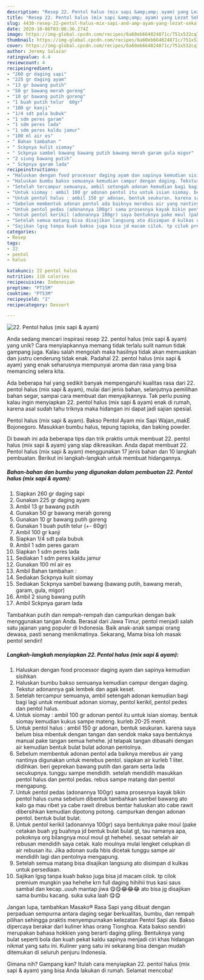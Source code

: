 ```yaml
---
description: "Resep 22. Pentol halus (mix sapi &amp;amp; ayam) yang Lezat Sekali"
title: "Resep 22. Pentol halus (mix sapi &amp;amp; ayam) yang Lezat Sekali"
slug: 4430-resep-22-pentol-halus-mix-sapi-and-amp-ayam-yang-lezat-sekali
date: 2020-10-06T03:06:36.274Z
image: https://img-global.cpcdn.com/recipes/6a60eb664824871c/751x532cq70/22-pentol-halus-mix-sapi-ayam-foto-resep-utama.jpg
thumbnail: https://img-global.cpcdn.com/recipes/6a60eb664824871c/751x532cq70/22-pentol-halus-mix-sapi-ayam-foto-resep-utama.jpg
cover: https://img-global.cpcdn.com/recipes/6a60eb664824871c/751x532cq70/22-pentol-halus-mix-sapi-ayam-foto-resep-utama.jpg
author: Jeremy Salazar
ratingvalue: 4.4
reviewcount: 4
recipeingredient:
- "260 gr daging sapi"
- "225 gr daging ayam"
- "13 gr bawang putih"
- "50 gr bawang merah goreng"
- "10 gr bawang putih goreng"
- "1 buah putih telur  60gr"
- "100 gr kanji"
- "1/4 sdt pala bubuk"
- "1 sdm peres garam"
- "1 sdm peres lada"
- "1 sdm peres kaldu jamur"
- "100 ml air es"
- " Bahan tambahan "
- " Sckpnya kulit siomay"
- " Sckpnya sambel bawang bawang putih bawang merah garam gula migor"
- "2 siung bawang putih"
- " Sckpnya garam lada"
recipeinstructions:
- "Haluskan dengan food processor daging ayam dan sapinya kemudian sisihkan"
- "Haluskan bumbu bakso semuanya kemudian campur dengan daging. Tekstur adonannya gak lembek dan agak keset."
- "Setelah tercampur semuanya, ambil setengah adonan kemudian bagi bagi lagi untuk membuat adonan siomay, pentol kerikil, pentol pedes dan pentol halus."
- "Untuk siomay : ambil 100 gr adonan pentol itu untuk isian siomay. bentuk siomay kemudian kukus sampe mateng. kurleb 20-25 menit."
- "Untuk pentol halus : ambil 150 gr adonan, bentuk seukuran. karena saya belum bisa mbentuk dengan tangan dan sendok maka saya bentuknya manual pake tangan semua hehehe. jd telapak tangan dibasahi dengan air kemudian bentuk bulat bulat adonan pentolnya."
- "Sebelum membentuk adonan pentol ada baiknya merebus air yang nantinya digunakan untuk merebus pentol. siapkan air kurleb 1 liter. didihkan. beri geprekan bawang putih dan garam serta lada secukupnya. tunggu sampe mendidih. setelah mendidih masukkan pentol halus dan pentol pedas. rebus sampe matang dan pentol mengapung."
- "Untuk pentol pedas (adonannya 100gr) sama prosesnya kayak bikin pentol halus cuma sebelum dibentuk tambahkan sambel bawang ato kalo ga mau ribet ya cabe rawit direbus bentar haluskan ato cabe rawit dibersihkan kemudian dipotong potong. campurkan dengan adonan pentol. bentuk bulat bulat."
- "Untuk pentol kerikil (adonannya 100gr) saya bentuknya pake moul (pake cetakan buah yg buahnya jd bentuk bulat bulat gt, tau namanya apa, pokoknya org bilangnya moul moul gt hehehe). sesaat setelah air rebusan mendidih saya cetak. kalo moulnya mulai lengket celupkan di air rebusan itu. Jika adonan suda hbis dicetak tunggu sampe air mendidih lagi dan pentolnya mengapung."
- "Setelah semua matang bisa disajikan langsung ato disimpan d kulkas untuk persediaan."
- "Sajikan lgsg tanpa kuah bakso juga bisa jd macam cilok. tp cilok premium mungkin yaa hehehe krn full daging hihihii trus kasi saus sambal dan kecap..uuuh mantap jiwa 😋😋😂😂😂 ato bisa jg disajikan sama bumbu kacang. suka suka laah 😋😋"
categories:
- Resep
tags:
- 22
- pentol
- halus

katakunci: 22 pentol halus 
nutrition: 110 calories
recipecuisine: Indonesian
preptime: "PT15M"
cooktime: "PT53M"
recipeyield: "2"
recipecategory: Dessert

---
```



![22. Pentol halus (mix sapi &amp; ayam)](https://img-global.cpcdn.com/recipes/6a60eb664824871c/751x532cq70/22-pentol-halus-mix-sapi-ayam-foto-resep-utama.jpg)

Anda sedang mencari inspirasi resep 22. pentol halus (mix sapi &amp; ayam) yang unik? Cara menyiapkannya memang tidak terlalu sulit namun tidak gampang juga. Kalau salah mengolah maka hasilnya tidak akan memuaskan dan justru cenderung tidak enak. Padahal 22. pentol halus (mix sapi &amp; ayam) yang enak seharusnya mempunyai aroma dan rasa yang bisa memancing selera kita.

Ada beberapa hal yang sedikit banyak mempengaruhi kualitas rasa dari 22. pentol halus (mix sapi &amp; ayam), mulai dari jenis bahan, selanjutnya pemilihan bahan segar, sampai cara membuat dan menyajikannya. Tak perlu pusing kalau ingin menyiapkan 22. pentol halus (mix sapi &amp; ayam) enak di rumah, karena asal sudah tahu triknya maka hidangan ini dapat jadi sajian spesial.

Pentol halus (mix sapi &amp; ayam). Bakso Pentol Ayam mix Sapi Wajan_makE Bojonegoro. Masukkan bumbu halus, tepung tapioka, dan baking powder.


Di bawah ini ada beberapa tips dan trik praktis untuk membuat 22. pentol halus (mix sapi &amp; ayam) yang siap dikreasikan. Anda dapat membuat 22. Pentol halus (mix sapi &amp; ayam) menggunakan 17 jenis bahan dan 10 langkah pembuatan. Berikut ini langkah-langkah untuk membuat hidangannya.

<!--inarticleads1-->

##### Bahan-bahan dan bumbu yang digunakan dalam pembuatan 22. Pentol halus (mix sapi &amp; ayam):

1. Siapkan 260 gr daging sapi
1. Gunakan 225 gr daging ayam
1. Ambil 13 gr bawang putih
1. Gunakan 50 gr bawang merah goreng
1. Gunakan 10 gr bawang putih goreng
1. Gunakan 1 buah putih telur (+- 60gr)
1. Ambil 100 gr kanji
1. Siapkan 1/4 sdt pala bubuk
1. Ambil 1 sdm peres garam
1. Siapkan 1 sdm peres lada
1. Sediakan 1 sdm peres kaldu jamur
1. Gunakan 100 ml air es
1. Ambil  Bahan tambahan :
1. Sediakan  Sckpnya kulit siomay
1. Sediakan  Sckpnya sambel bawang (bawang putih, bawang merah, garam, gula, migor)
1. Ambil 2 siung bawang putih
1. Ambil  Sckpnya garam lada


Tambahkan putih dan rempah-rempah dan campurkan dengan baik menggunakan tangan Anda. Berasal dari Jawa Timur, pentol menjadi salah satu jajanan yang populer di Indonesia. Baik anak-anak sampai orang dewasa, pasti senang menikmatinya. Sekarang, Mama bisa loh masak pentol sendiri! 

<!--inarticleads2-->

##### Langkah-langkah menyiapkan 22. Pentol halus (mix sapi &amp; ayam):

1. Haluskan dengan food processor daging ayam dan sapinya kemudian sisihkan
1. Haluskan bumbu bakso semuanya kemudian campur dengan daging. Tekstur adonannya gak lembek dan agak keset.
1. Setelah tercampur semuanya, ambil setengah adonan kemudian bagi bagi lagi untuk membuat adonan siomay, pentol kerikil, pentol pedes dan pentol halus.
1. Untuk siomay : ambil 100 gr adonan pentol itu untuk isian siomay. bentuk siomay kemudian kukus sampe mateng. kurleb 20-25 menit.
1. Untuk pentol halus : ambil 150 gr adonan, bentuk seukuran. karena saya belum bisa mbentuk dengan tangan dan sendok maka saya bentuknya manual pake tangan semua hehehe. jd telapak tangan dibasahi dengan air kemudian bentuk bulat bulat adonan pentolnya.
1. Sebelum membentuk adonan pentol ada baiknya merebus air yang nantinya digunakan untuk merebus pentol. siapkan air kurleb 1 liter. didihkan. beri geprekan bawang putih dan garam serta lada secukupnya. tunggu sampe mendidih. setelah mendidih masukkan pentol halus dan pentol pedas. rebus sampe matang dan pentol mengapung.
1. Untuk pentol pedas (adonannya 100gr) sama prosesnya kayak bikin pentol halus cuma sebelum dibentuk tambahkan sambel bawang ato kalo ga mau ribet ya cabe rawit direbus bentar haluskan ato cabe rawit dibersihkan kemudian dipotong potong. campurkan dengan adonan pentol. bentuk bulat bulat.
1. Untuk pentol kerikil (adonannya 100gr) saya bentuknya pake moul (pake cetakan buah yg buahnya jd bentuk bulat bulat gt, tau namanya apa, pokoknya org bilangnya moul moul gt hehehe). sesaat setelah air rebusan mendidih saya cetak. kalo moulnya mulai lengket celupkan di air rebusan itu. Jika adonan suda hbis dicetak tunggu sampe air mendidih lagi dan pentolnya mengapung.
1. Setelah semua matang bisa disajikan langsung ato disimpan d kulkas untuk persediaan.
1. Sajikan lgsg tanpa kuah bakso juga bisa jd macam cilok. tp cilok premium mungkin yaa hehehe krn full daging hihihii trus kasi saus sambal dan kecap..uuuh mantap jiwa 😋😋😂😂😂 ato bisa jg disajikan sama bumbu kacang. suka suka laah 😋😋


Jangan lupa, tambahkan Masako® Rasa Sapi yang dibuat dengan perpaduan sempurna antara daging segar berkualitas, bumbu, dan rempah pilihan sehingga praktis menyempurnakan kelezatan Pentol Sapi ala. Bakso dipercaya berakar dari kuliner khas orang Tionghoa. Kata bakso sendiri merupakan bahasa hokkien yang berarti daging giling. Bentuknya yang bulat seperti bola dan kuah pekat kaldu sapinya menjadi ciri khas hidangan nikmat yang satu ini. Kuliner yang satu ini sekarang bisa dengan mudah ditemukan di seluruh penjuru Indonesia. 

Gimana nih? Gampang kan? Itulah cara menyiapkan 22. pentol halus (mix sapi &amp; ayam) yang bisa Anda lakukan di rumah. Selamat mencoba!
